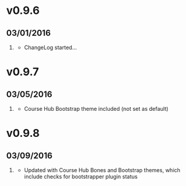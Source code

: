 # v0.9.6
## 03/01/2016

1. [](#new)
    * ChangeLog started...

# v0.9.7
## 03/05/2016

1. [](#new)
    * Course Hub Bootstrap theme included (not set as default)

# v0.9.8
## 03/09/2016

1. [](#improved)
    * Updated with Course Hub Bones and Bootstrap themes, which include checks for bootstrapper plugin status
